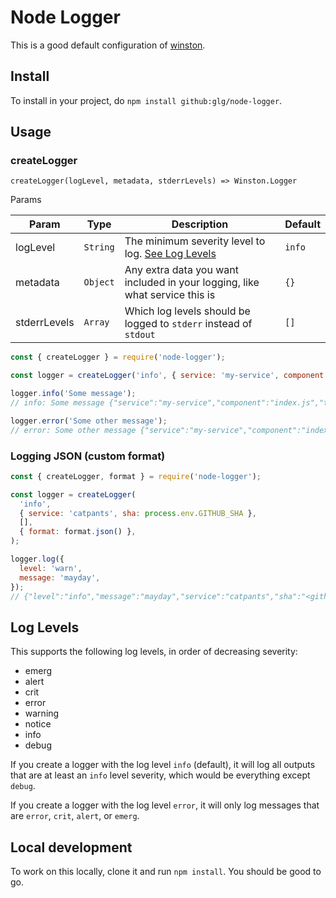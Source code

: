 # Node Logger

This is a good default configuration of [winston](https://github.com/winstonjs/winston).

## Install

To install in your project, do `npm install github:glg/node-logger`.

## Usage

### createLogger

`createLogger(logLevel, metadata, stderrLevels) => Winston.Logger`

Params

| Param | Type | Description | Default |
|-|-|-|-|
| logLevel | `String` | The minimum severity level to log. [See Log Levels](#log-levels) | `info`
| metadata | `Object` | Any extra data you want included in your logging, like what service this is | `{}`
| stderrLevels | `Array` | Which log levels should be logged to `stderr` instead of `stdout` | `[]`

```javascript
const { createLogger } = require('node-logger');

const logger = createLogger('info', { service: 'my-service', component: 'index.js' });

logger.info('Some message');
// info: Some message {"service":"my-service","component":"index.js","timestamp":"2019-02-22 15:41:34"}

logger.error('Some other message');
// error: Some other message {"service":"my-service","component":"index.js","timestamp":"2019-02-22 15:41:34"}
```

### Logging JSON (custom format)

```js
const { createLogger, format } = require('node-logger');

const logger = createLogger(
  'info', 
  { service: 'catpants', sha: process.env.GITHUB_SHA }, 
  [], 
  { format: format.json() },
);

logger.log({ 
  level: 'warn',
  message: 'mayday',
});
// {"level":"info","message":"mayday","service":"catpants","sha":"<github-sha-value>"}
```

## Log Levels

This supports the following log levels, in order of decreasing severity:

- emerg
- alert
- crit
- error
- warning
- notice
- info
- debug

If you create a logger with the log level `info` (default), it will log all outputs that are at least an `info` level severity, which would be everything except `debug`.

If you create a logger with the log level `error`, it will only log messages that are `error`, `crit`, `alert`, or `emerg`.

## Local development

To work on this locally, clone it and run `npm install`. You should be good to go.
